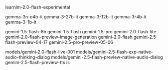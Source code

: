 learnlm-2.0-flash-experimental

gemma-3n-e4b-it
gemma-3-27b-it
gemma-3-12b-it
gemma-3-4b-it
gemma-3-1b-it

gemini-1.5-flash-8b
gemini-1.5-flash
gemini-1.5-pro
gemini-2.0-flash-lite
gemini-2.0-flash-preview-image-generation
gemini-2.0-flash
gemini-2.5-flash-preview-04-17
gemini-2.5-pro-preview-05-06

models/gemini-2.0-flash-live-001
models/gemini-2.5-flash-exp-native-audio-thinking-dialog
models/gemini-2.5-flash-preview-native-audio-dialog
gemini-2.5-flash-preview-tts
is 